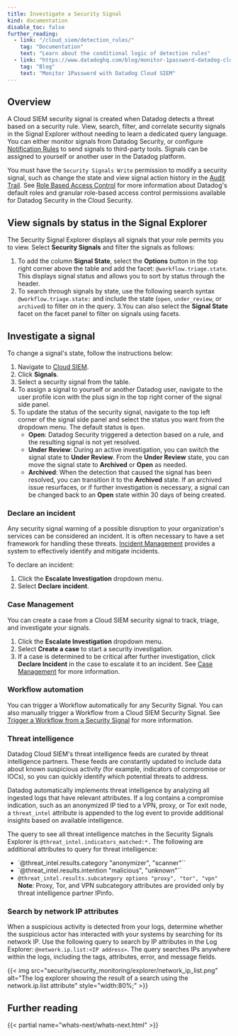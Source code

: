 ```yaml
---
title: Investigate a Security Signal
kind: documentation
disable_toc: false
further_reading:
  - link: "/cloud_siem/detection_rules/"
    tag: "Documentation"
    text: "Learn about the conditional logic of detection rules"
  - link: "https://www.datadoghq.com/blog/monitor-1password-datadog-cloud-siem/"
    tag: "Blog"
    text: "Monitor 1Password with Datadog Cloud SIEM"
---
```


## Overview

A Cloud SIEM security signal is created when Datadog detects a threat based on a security rule. View, search, filter, and correlate security signals in the Signal Explorer without needing to learn a dedicated query language. You can either monitor signals from Datadog Security, or configure [Notification Rules][1] to send signals to third-party tools. Signals can be assigned to yourself or another user in the Datadog platform.

You must have the `Security Signals Write` permission to modify a security signal, such as change the state and view signal action history in the [Audit Trail][2]. See [Role Based Access Control][3] for more information about Datadog's default roles and granular role-based access control permissions available for Datadog Security in the Cloud Security.

## View signals by status in the Signal Explorer

The Security Signal Explorer displays all signals that your role permits you to view. Select **Security Signals** and filter the signals as follows:

1. To add the column **Signal State**, select the **Options** button in the top right corner above the table and add the facet: `@workflow.triage.state`. This displays signal status and allows you to sort by status through the header.
2. To search through signals by state, use the following search syntax `@workflow.triage.state:` and include the state (`open`, `under_review`, or `archived`) to filter on in the query.
3.You can also select the **Signal State** facet on the facet panel to filter on signals using facets.

## Investigate a signal

To change a signal's state, follow the instructions below:

1. Navigate to [Cloud SIEM][4].
1. Click **Signals**.
1. Select a security signal from the table.
1. To assign a signal to yourself or another Datadog user, navigate to the user profile icon with the plus sign in the top right corner of the signal side panel.
1. To update the status of the security signal, navigate to the top left corner of the signal side panel and select the status you want from the dropdown menu. The default status is `Open`.
    - **Open**: Datadog Security triggered a detection based on a rule, and the resulting signal is not yet resolved.
    - **Under Review**: During an active investigation, you can switch the signal state to **Under Review**. From the **Under Review** state, you can move the signal state to **Archived** or **Open** as needed.
    - **Archived**: When the detection that caused the signal has been resolved, you can transition it to the **Archived** state. If an archived issue resurfaces, or if further investigation is necessary, a signal can be changed back to an **Open** state within 30 days of being created.

### Declare an incident

Any security signal warning of a possible disruption to your organization's services can be considered an incident. It is often necessary to have a set framework for handling these threats. [Incident Management][5] provides a system to effectively identify and mitigate incidents.

To declare an incident:

1. Click the **Escalate Investigation** dropdown menu.
2. Select **Declare incident**.

### Case Management

You can create a case from a Cloud SIEM security signal to track, triage, and investigate your signals.

1. Click the **Escalate Investigation** dropdown menu.
2. Select **Create a case** to start a security investigation.
3. If a case is determined to be critical after further investigation, click **Declare Incident** in the case to escalate it to an incident. See [Case Management][6] for more information.

### Workflow automation

You can trigger a Workflow automatically for any Security Signal. You can also manually trigger a Workflow from a Cloud SIEM Security Signal. See [Trigger a Workflow from a Security Signal][7] for more information.

### Threat intelligence

Datadog Cloud SIEM's threat intelligence feeds are curated by threat intelligence partners. These feeds are constantly updated to include data about known suspicious activity (for example, indicators of compromise or IOCs), so you can quickly identify which potential threats to address.

Datadog automatically implements threat intelligence by analyzing all ingested logs that have relevant attributes. If a log contains a compromise indication, such as an anonymized IP tied to a VPN, proxy, or Tor exit node, a `threat_intel` attribute is appended to the log event to provide additional insights based on available intelligence.

The query to see all threat intelligence matches in the Security Signals Explorer is `@threat_intel.indicators_matched:*.` The following are additional attributes to query for threat intelligence:

- `@threat_intel.results.category "anonymizer", "scanner"``
- `@threat_intel.results.intention "malicious", "unknown"``
- `@threat_intel.results.subcategory options "proxy", "tor", "vpn"`
    **Note**: Proxy, Tor, and VPN subcategory attributes are provided only by threat intelligence partner IPinfo.

### Search by network IP attributes

When a suspicious activity is detected from your logs, determine whether the suspicious actor has interacted with your systems by searching for its network IP. Use the following query to search by IP attributes in the Log Explorer: `@network.ip.list:<IP address>`. The query searches IPs anywhere within the logs, including the tags, attributes, error, and message fields.

{{< img src="security/security_monitoring/explorer/network_ip_list.png" alt="The log explorer showing the result of a search using the network.ip.list attribute" style="width:80%;" >}}

## Further reading

{{< partial name="whats-next/whats-next.html" >}}

[1]: /security/notifications/rules/
[2]: /account_management/audit_trail/events/#cloud-security-platform-events
[3]: /account_management/rbac/
[4]: https://app.datadoghq.com/security/home
[5]: /service_management/incident_management/
[6]: /service_management/case_management/
[7]: /service_management/workflows/trigger/#trigger-a-workflow-from-a-security-signal
